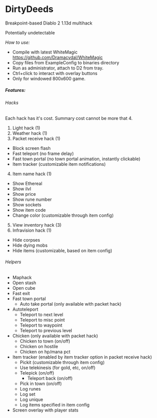 # DirtyDeeds
Breakpoint-based Diablo 2 1.13d multihack

Potentially undetectable

*How to use:*
* Compile with latest WhiteMagic https://github.com/Dramacydal/WhiteMagic
* Copy files from ExampleConfig to binaries directory
* Run as administrator, attach to D2 from tray.
* Ctrl+click to interact with overlay buttons
* Only for windowed 800x600 game.


##### Features:
###### Hacks
Each hack has it's cost. Summary cost cannot be more that 4.

1. Light hack (1)
2. Weather hack (1)
3. Packet receive hack (1)
 * Block screen flash
 * Fast teleport (no frame delay)
 * Fast town portal (no town portal animation, instantly clickable)
 * Item tracker (customizable item notifications)
4. Item name hack (1)
 * Show Ethereal
 * Show ilvl
 * Show price
 * Show rune number
 * Show sockets
 * Show item code
 * Change color (customizable through item config)
5. View inventory hack (3)
6. Infravision hack (1)
 * Hide corpses
 * Hide dying mobs
 * Hide items (customizable, based on item config)
 
###### Helpers
* Maphack
* Open stash
* Open cube
* Fast exit
* Fast town portal
  * Auto take portal (only available with packet hack)
* Autoteleport
  * Teleport to next level
  * Teleport to misc point
  * Teleport to waypoint
  * Teleport to previous level
* Chicken (only available with packet hack)
  * Chicken to town (on/off)
  * Chicken on hostile
  * Chicken on hp/mana pct
* Item tracker (enabled by item tracker option in packet receive hack)
  * Pickit (customizable through item config)
  * Use telekinesis (for gold, etc, on/off)
  * Telepick (on/off)
    * Teleport back (on/off)
  * Pick in town (on/off)
  * Log runes
  * Log set
  * Log unique
  * Log items specified in item config
* Screen overlay with player stats
